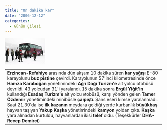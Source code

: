 ```yaml
---
title: "On dakika kar"
date: "2006-12-12"
categories: 
  - Günün Çilesi
---
```


[![karyagisi_.jpg](../uploads/2006/12/karyagisi_.jpg)](http://nezihuzel.net/2006/12/12/on-dakika-kar/karyagisi_jpg/ "karyagisi_.jpg")

<table cellspacing="0" cellpadding="0" width="639" border="0"><tbody><tr><td><strong>Erzincan-Refahiye</strong> arasında dün akşam 10 dakika süren<strong> kar yağışı</strong> E-80 karayolunu <strong>buz pistine</strong> çevirdi. Karayolunun 57'inci kilometresinde önce <strong>Hamza Karaboğan</strong> yönetimindeki <strong>Ağrı Dağı Turizm'e</strong> ait yolcu otobüsü devrildi. 43 yolcudan 31'i yaralandı. 15 dakika sonra <strong>Ergül Yiğit'in</strong> kullandığı <strong>Esadaş Turizm'e</strong> ait yolcu otobüsü, karşı yönden gelen <strong>Tamer Özdemir</strong> yönetimindeki minibüsle <strong>çarpıştı</strong>. Şans eseri kimse yaralanmadı. Saat 21.30'da ise<strong> ilk kazanın</strong> meydana geldiği yerde kurbanlık <strong>büyükbaş </strong>hayvan taşıyan <strong>Yakup Kaşka</strong> yönetimindeki <strong>kamyon</strong> yoldan çıktı. <strong>Kaşka</strong> yara almadan kurtuldu, hayvanlardan ikisi<strong> telef</strong> oldu. (Teşekkürler<strong> DHA-Recep Demirci</strong>)</td></tr></tbody></table>
